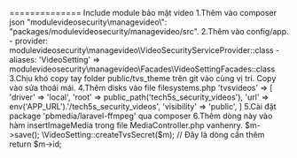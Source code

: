 ============== Include module bảo mật video
1.Thêm vào composer json
"modulevideosecurity\\managevideo\\": "packages/modulevideosecurity/managevideo/src".
2.Thêm vào config/app.
	- provider: modulevideosecurity\managevideo\VideoSecurityServiceProvider::class
	- aliases: 'VideoSetting' => modulevideosecurity\managevideo\Facades\VideoSettingFacades::class
3.Chịu khó copy tay folder public/tvs_theme trên git vào cùng vị trí. Copy vào sửa thoải mái.
4.Thêm disks vào file filesystems.php
'tvsvideos' => [
    'driver' => 'local',
    'root' => public_path('tech5s_security_videos'),
    'url' => env('APP_URL').'/tech5s_security_videos',
    'visibility' => 'public',
]
5.Cài đặt package 'pbmedia/laravel-ffmpeg' qua composer
6.Thêm dòng này vào hàm insertImageMedia trong file MediaController.php vanhenry.
$m->save();
\VideoSetting::createTvsSecret($m); // Đây là dòng cần thêm
return $m->id;